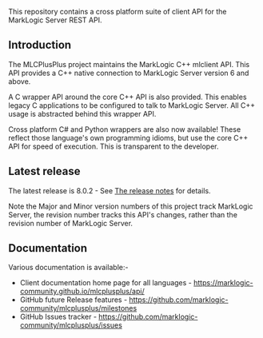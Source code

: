This repository contains a cross platform suite of client API for the MarkLogic Server REST API.

## Introduction

The MLCPlusPlus project maintains the MarkLogic C++ mlclient API. This API provides a C++ native connection
to MarkLogic Server version 6 and above.

A C wrapper API around the core C++ API is also provided. This enables legacy C applications to be configured to
talk to MarkLogic Server. All C++ usage is abstracted behind this wrapper API.

Cross platform C# and Python wrappers are also now available! These reflect those language's own programming idioms,
but use the core C++ API for speed of execution. This is transparent to the developer.

## Latest release

The latest release is 8.0.2 - See [The release notes](https://github.com/marklogic-community/mlcplusplus/blob/develop/documentation/release-notes/release-notes-8.0.2.md) for details.

Note the Major and Minor version numbers of this project track MarkLogic Server, the revision number tracks this API's changes, rather than the revision number of MarkLogic Server.

## Documentation

Various documentation is available:-
 - Client documentation home page for all languages - https://marklogic-community.github.io/mlcplusplus/api/
 - GitHub future Release features - https://github.com/marklogic-community/mlcplusplus/milestones
 - GitHub Issues tracker - https://github.com/marklogic-community/mlcplusplus/issues
